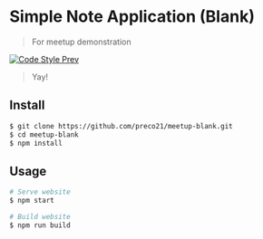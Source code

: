 # Simple Note Application (Blank)

> For meetup demonstration

[![Code Style Prev](https://img.shields.io/badge/code%20style-prev-32c8fc.svg?style=flat-square)](https://github.com/preco21/eslint-config-prev)

> Yay!

## Install

```bash
$ git clone https://github.com/preco21/meetup-blank.git
$ cd meetup-blank
$ npm install
```

## Usage

```bash
# Serve website
$ npm start

# Build website
$ npm run build
```
